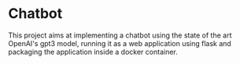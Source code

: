 # Chatbot
This project aims at implementing a chatbot using the state of the art OpenAI's gpt3 model, running it as a web application using flask and packaging the application inside a docker container.
